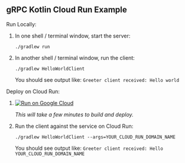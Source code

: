 gRPC Kotlin Cloud Run Example
-----------------------------

Run Locally:
1. In one shell / terminal window, start the server:
    ```
    ./gradlew run
    ```
1. In another shell / terminal window, run the client:
    ```
    ./gradlew HelloWorldClient
    ```

   You should see output like: `Greeter client received: Hello world`

Deploy on Cloud Run:

1. [![Run on Google Cloud](https://deploy.cloud.run/button.svg)](https://deploy.cloud.run)

    *This will take a few minutes to build and deploy.*

1. Run the client against the service  on Cloud Run:
    ```
    ./gradlew HelloWorldClient --args=YOUR_CLOUD_RUN_DOMAIN_NAME
    ```

   You should see output like: `Greeter client received: Hello YOUR_CLOUD_RUN_DOMAIN_NAME`
